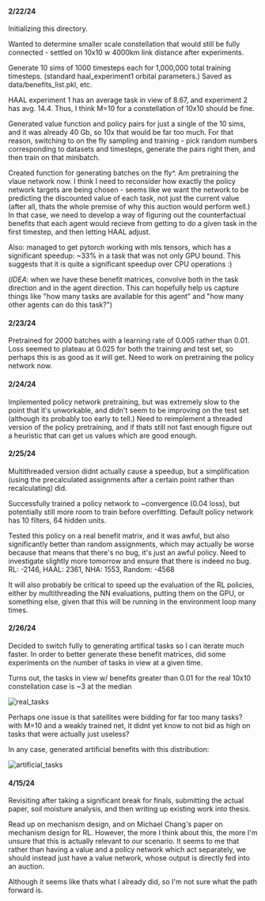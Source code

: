 #### 2/22/24
Initializing this directory.

Wanted to determine smaller scale constellation that would still be fully connected - settled on 10x10 w 4000km link distance after experiments.

Generate 10 sims of 1000 timesteps each for 1,000,000 total training timesteps. (standard haal_experiment1 orbital parameters.)
Saved as data/benefits_list.pkl, etc.

HAAL experiment 1 has an average task in view of 8.67, and experiment 2 has avg. 14.4. Thus, I think M=10 for a constellation of 10x10 should be fine.

Generated value function and policy pairs for just a single of the 10 sims, and it was already 40 Gb, so 10x that would be far too much.
For that reason, switching to on the fly sampling and training - pick random numbers corresponding to datasets and timesteps, generate the pairs right then,
and then train on that minibatch.

Created function for generating batches on the fly^. Am pretraining the vlaue network now. I think I need to reconsider how exactly the policy network
targets are being chosen - seems like we want the network to be predicting the discounted value of each task, not just the current value (after all, thats the whole premise of why this auction would perform well.) In that case, we need to develop a way of figuring out the counterfactual benefits that each agent would recieve from getting to do a given task in the first timestep, and then letting HAAL adjust.

Also: managed to get pytorch working with mls tensors, which has a significant speedup: ~33% in a task that was not only GPU bound. This suggests that it is quite a significant speedup over CPU operations :)

(*IDEA*: when we have these benefit matrices, convolve both in the task direction and in the agent direction. This can hopefully help us capture
things like "how many tasks are available for this agent" and "how many other agents can do this task?")

#### 2/23/24
Pretrained for 2000 batches with a learning rate of 0.005 rather than 0.01. Loss seemed to plateau at 0.025 for both the training and test set, so perhaps this is as good as it will get. Need to work on pretraining the policy network now.

#### 2/24/24
Implemented policy network pretraining, but was extremely slow to the point that it's unworkable, and didn't seem to be improving on the test set (although its probably too early to tell.)
Need to reimplement a threaded version of the policy pretraining, and if thats still not fast enough figure out a heuristic that can get us values which are good enough.

#### 2/25/24
Multithreaded version didnt actually cause a speedup, but a simplification (using the precalculated assignments after a certain point rather than recalculating) did.

Successfully trained a policy network to ~convergence (0.04 loss), but potentially still more room to train before overfitting. Default policy network has 10 filters, 64 hidden units.

Tested this policy on a real benefit matrix, and it was awful, but also significantly better than random assignments, which may actually be worse because that means that there's no bug, it's just an awful policy. Need to investigate slightly more tomorrow and ensure that there is indeed no bug.
RL: -2146, HAAL: 2361, NHA: 1553, Random: -4568

It will also probably be critical to speed up the evaluation of the RL policies, either by multithreading the NN evaluations, putting them on the GPU, or something else, given that this will be running in the environment loop many times.

#### 2/26/24
Decided to switch fully to generating artifical tasks so I can iterate much faster. In order to better generate these benefit matrices, did some experiments on the number of tasks in view at a given time.

Turns out, the tasks in view w/ benefits greater than 0.01 for the real 10x10 constellation case is ~3 at the median

![real_tasks](plots/task_in_view_dist_100sat.png)

Perhaps one issue is that satellites were bidding for far too many tasks? with M=10 and a weakly trained net, it didnt yet know to not bid as high on tasks that were actually just useless?

In any case, generated artificial benefits with this distribution:

![artificial_tasks](plots/task_in_view_dist_artificial.png)

#### 4/15/24
Revisiting after taking a significant break for finals, submitting the actual paper, soil moisture analysis, and then writing up existing work into thesis.

Read up on mechanism design, and on Michael Chang's paper on mechanism design for RL. However, the more I think about this, the more I'm unsure that this is actually relevant to our scenario. It seems to me that rather than having a value and a policy network which act separately, we should instead just have a value network, whose output is directly fed into an auction.

Although it seems like thats what I already did, so I'm not sure what the path forward is.